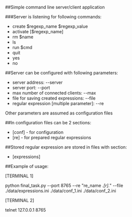##Simple command line server/client application

###Server is listening for following commands:
* create $regexp_name $regexp_value
* activate [$regexp_name]
* rm $name
* ls
* run $cmd
* quit
* yes
* no

##Server can be configured with following parameters:
* server address:  --server
* server port: --port
* max number of connected clients: --max
* file for saving created expressions: --file
* regular expression [multiple parameter]: --re

Other parameters are assumed as configuration files

##In configuration files can be 2 sections:
* [conf] - for configuration
* [re] - for prepared regular expressions

##Stored regular expression are stored in files with section:
* [expressions]

##Example of usage:

[TERMINAL 1]

python final_task.py --port 8765 --re "re_name .*[r].*" --file ./data/expressions.ini ./data/conf_1.ini ./data/conf_2.ini


[TERMINAL 2]

telnet 127.0.0.1 8765
